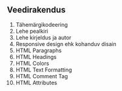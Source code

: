## Veedirakendus
1. Tähemärgikodeering
2. Lehe pealkiri
3. Lehe kirjeldus ja autor
4. Responsive design ehk kohanduv disain
5. HTML Paragraphs
6. HTML Headings
7. HTML Colors
8. HTML Text Formatting
9. HTML Comment Tag
10. HTML Attributes
    
